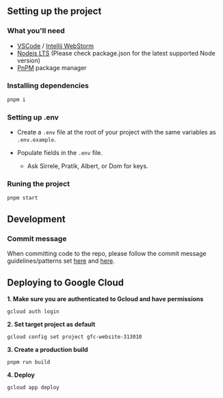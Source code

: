 ## Setting up the project

### What you'll need

- [VSCode](https://code.visualstudio.com/) / [Intellij WebStorm](https://www.jetbrains.com/webstorm/)
- [Nodejs LTS](https://nodejs.org/en/) (Please check package.json for the latest supported Node version)
- [PnPM](https://pnpm.io) package manager

### Installing dependencies

```sh
pnpm i
```

### Setting up .env

- Create a `.env` file at the root of your project with the same variables as `.env.example`.
- Populate fields in the `.env` file.

  - Ask Sirrele, Pratik, Albert, or Dom for keys.


### Runing the project

```shell
pnpm start
```



## Development

### Commit message

When committing code to the repo, please follow the commit message guidelines/patterns set [here](https://github.com/conventional-changelog/commitlint#what-is-commitlint) and [here](https://github.com/angular/angular/blob/22b96b9/CONTRIBUTING.md#type).

## Deploying to Google Cloud

**1. Make sure you are authenticated to Gcloud and have permissions**

```shell
gcloud auth login
```

**2. Set target project as default**

```shell
gcloud config set project gfc-website-313010
```

**3. Create a production build**

```shell
pnpm run build
```

**4. Deploy**

```shell
gcloud app deploy
```
